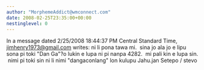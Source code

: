 ```yaml
---
author: "MorphemeAddict@wmconnect.com"
date: 2008-02-25T23:35:00+00:00
nestinglevel: 0
---
```

In a message dated 2/25/2008 18:44:37 PM Central Standard Time, [jimhenry1973@gmail.com](mailto://jimhenry1973@gmail.com) writes:
ni li pona tawa mi.  sina jo ala jo e lipu sona pi toki "Dan Ga"?o lukin e lupa ni pi nanpa 4282.  mi pali kin e lupa sin.  nimi pi toki sin ni li nimi "dangaconlang" lon kulupu Jahu.jan Setepo / stevo